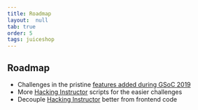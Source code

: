 ```yaml
---
title: Roadmap
layout:  null
tab: true
order: 5
tags: juiceshop
---
```


## Roadmap

* Challenges in the pristine [features added during GSoC 2019](https://agrawalarpit14.github.io/GSoC/)
* More [Hacking Instructor](https://github.com/bkimminich/juice-shop/issues/440) scripts for the easier challenges
* Decouple [Hacking Instructor](https://github.com/bkimminich/juice-shop/issues/440) better from frontend code
